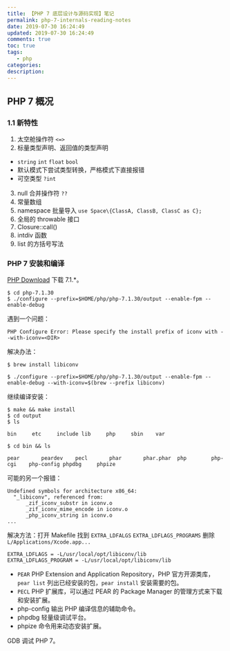 ```yaml
---
title: 【PHP 7 底层设计与源码实现】笔记
permalink: php-7-internals-reading-notes
date: 2019-07-30 16:24:49
updated: 2019-07-30 16:24:49
comments: true
toc: true
tags:
   - php
categories:
description:
---
```


## PHP 7 概况

### 1.1 新特性

1. 太空舱操作符 `<=>`
2. 标量类型声明、返回值的类型声明

- `string` `int` `float` `bool`
- 默认模式下尝试类型转换，严格模式下直接报错
- 可空类型 `?int`

3. null 合并操作符 `??`
4. 常量数组
5. namespace 批量导入 `use Space\{ClassA, ClassB, ClassC as C};`
6. 全局的 throwable 接口
7. Closure::call()
8. intdiv 函数
9. list 的方括号写法

### PHP 7 安装和编译

[PHP Download](https://www.php.net/downloads.php) 下载 7.1.\*。

```
$ cd php-7.1.30
$ ./configure --prefix=$HOME/php/php-7.1.30/output --enable-fpm --enable-debug
```

遇到一个问题：

```
PHP Configure Error: Please specify the install prefix of iconv with --with-iconv=<DIR>
```

解决办法：

```
$ brew install libiconv

$ ./configure --prefix=$HOME/php/php-7.1.30/output --enable-fpm --enable-debug --with-iconv=$(brew --prefix libiconv)
```

继续编译安装：

```
$ make && make install
$ cd output
$ ls

bin     etc     include lib     php     sbin    var

$ cd bin && ls 

pear       peardev    pecl       phar       phar.phar  php        php-cgi    php-config phpdbg     phpize
```

可能的另一个报错：

```
Undefined symbols for architecture x86_64:
  "_libiconv", referenced from:
      _zif_iconv_substr in iconv.o
      _zif_iconv_mime_encode in iconv.o
      _php_iconv_string in iconv.o
...
```

解决方法：打开 Makefile 找到 `EXTRA_LDFALGS` `EXTRA_LDFLAGS_PROGRAMS` 删除 `L/Applications/Xcode.app...`

```
EXTRA_LDFLAGS = -L/usr/local/opt/libiconv/lib
EXTRA_LDFLAGS_PROGRAM = -L/usr/local/opt/libiconv/lib
```

- `PEAR` PHP Extension and Application Repository，PHP 官方开源类库，`pear list` 列出已经安装的包，`pear install` 安装需要的包。
- `PECL` PHP 扩展库，可以通过 PEAR 的 Package Manager 的管理方式来下载和安装扩展。
- php-config 输出 PHP 编译信息的辅助命令。
- phpdbg 轻量级调试平台。
- phpize 命令用来动态安装扩展。

GDB 调试 PHP 7。